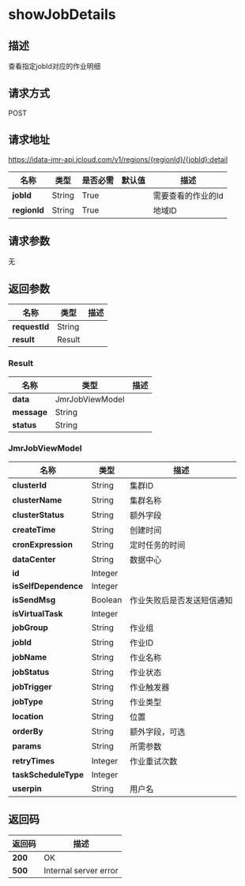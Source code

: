 # showJobDetails


## 描述
查看指定jobId对应的作业明细

## 请求方式
POST

## 请求地址
https://idata-jmr-api.jcloud.com/v1/regions/{regionId}/{jobId}:detail

|名称|类型|是否必需|默认值|描述|
|---|---|---|---|---|
|**jobId**|String|True| |需要查看的作业的Id|
|**regionId**|String|True| |地域ID|

## 请求参数
无


## 返回参数
|名称|类型|描述|
|---|---|---|
|**requestId**|String| |
|**result**|Result| |

### Result
|名称|类型|描述|
|---|---|---|
|**data**|JmrJobViewModel| |
|**message**|String| |
|**status**|String| |
### JmrJobViewModel
|名称|类型|描述|
|---|---|---|
|**clusterId**|String|集群ID|
|**clusterName**|String|集群名称|
|**clusterStatus**|String|额外字段|
|**createTime**|String|创建时间|
|**cronExpression**|String|定时任务的时间|
|**dataCenter**|String|数据中心|
|**id**|Integer| |
|**isSelfDependence**|Integer| |
|**isSendMsg**|Boolean|作业失败后是否发送短信通知|
|**isVirtualTask**|Integer| |
|**jobGroup**|String|作业组|
|**jobId**|String|作业ID|
|**jobName**|String|作业名称|
|**jobStatus**|String|作业状态|
|**jobTrigger**|String|作业触发器|
|**jobType**|String|作业类型|
|**location**|String|位置|
|**orderBy**|String|额外字段，可选|
|**params**|String|所需参数|
|**retryTimes**|Integer|作业重试次数|
|**taskScheduleType**|Integer| |
|**userpin**|String|用户名|

## 返回码
|返回码|描述|
|---|---|
|**200**|OK|
|**500**|Internal server error|
